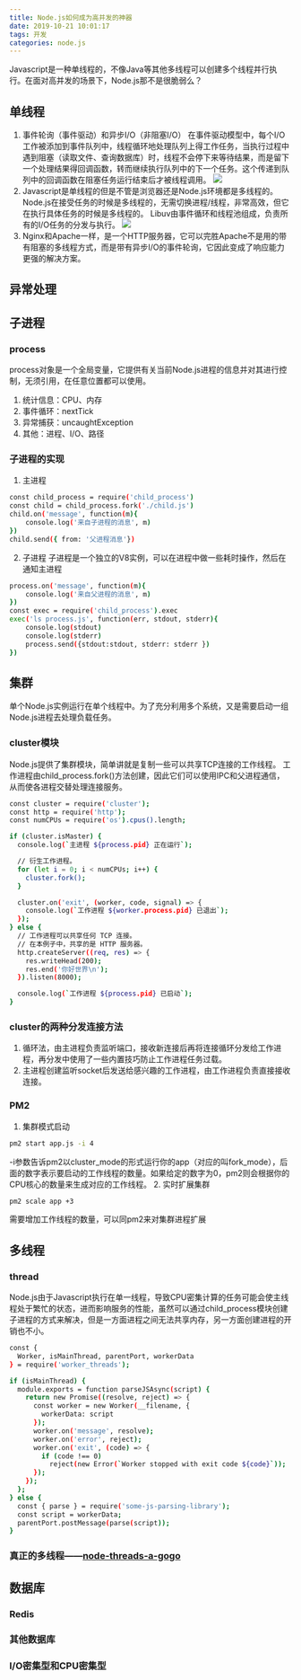 ```yaml
---
title: Node.js如何成为高并发的神器
date: 2019-10-21 10:01:17
tags: 开发
categories: node.js 
---
```

Javascript是一种单线程的，不像Java等其他多线程可以创建多个线程并行执行。在面对高并发的场景下，Node.js那不是很脆弱么？
## 单线程
1. 事件轮询（事件驱动）和异步I/O（非阻塞I/O）
在事件驱动模型中，每个I/O工作被添加到事件队列中，线程循环地处理队列上得工作任务，当执行过程中遇到阻塞（读取文件、查询数据库）时，线程不会停下来等待结果，而是留下一个处理结果得回调函数，转而继续执行队列中的下一个任务。这个传递到队列中的回调函数在阻塞任务运行结束后才被线程调用。
![](https://timgsa.baidu.com/timg?image&quality=80&size=b9999_10000&sec=1571633472182&di=e54516920fb269a9d2b2721836ce394c&imgtype=0&src=http%3A%2F%2Fimg0.coin163.com%2F48%2F09%2Fby2mie.png)
2. Javascript是单线程的但是不管是浏览器还是Node.js环境都是多线程的。
Node.js在接受任务的时候是多线程的，无需切换进程/线程，非常高效，但它在执行具体任务的时候是多线程的。
Libuv由事件循环和线程池组成，负责所有的I/O任务的分发与执行。
![](https://images2018.cnblogs.com/blog/1136599/201805/1136599-20180524145348812-64839149.png)
3. Nginx和Apache一样，是一个HTTP服务器，它可以完胜Apache不是用的带有阻塞的多线程方式，而是带有异步I/O的事件轮询，它因此变成了响应能力更强的解决方案。

## 异常处理
## 子进程
### process
process对象是一个全局变量，它提供有关当前Node.js进程的信息并对其进行控制，无须引用，在任意位置都可以使用。
1. 统计信息：CPU、内存
2. 事件循环：nextTick
3. 异常捕获：uncaughtException
4. 其他：进程、I/O、路径

### 子进程的实现 
1. 主进程
```bash
const child_process = require('child_process')
const child = child_process.fork('./child.js')
child.on('message', function(m){
    console.log('来自子进程的消息', m)
})
child.send({ from: '父进程消息'})
```

2. 子进程
子进程是一个独立的V8实例，可以在进程中做一些耗时操作，然后在通知主进程
```bash
process.on('message', function(m){
    console.log('来自父进程的消息', m)
})
const exec = require('child_process').exec
exec('ls process.js', function(err, stdout, stderr){
    console.log(stdout)
    console.log(stderr)
    process.send({stdout:stdout, stderr: stderr })
})
```

## 集群
单个Node.js实例运行在单个线程中。为了充分利用多个系统，又是需要启动一组Node.js进程去处理负载任务。
### cluster模块
Node.js提供了集群模块，简单讲就是复制一些可以共享TCP连接的工作线程。
工作进程由child_process.fork()方法创建，因此它们可以使用IPC和父进程通信，从而使各进程交替处理连接服务。

```bash
const cluster = require('cluster');
const http = require('http');
const numCPUs = require('os').cpus().length;

if (cluster.isMaster) {
  console.log(`主进程 ${process.pid} 正在运行`);

  // 衍生工作进程。
  for (let i = 0; i < numCPUs; i++) {
    cluster.fork();
  }

  cluster.on('exit', (worker, code, signal) => {
    console.log(`工作进程 ${worker.process.pid} 已退出`);
  });
} else {
  // 工作进程可以共享任何 TCP 连接。
  // 在本例子中，共享的是 HTTP 服务器。
  http.createServer((req, res) => {
    res.writeHead(200);
    res.end('你好世界\n');
  }).listen(8000);

  console.log(`工作进程 ${process.pid} 已启动`);
}
```

### cluster的两种分发连接方法
1. 循环法，由主进程负责监听端口，接收新连接后再将连接循环分发给工作进程，再分发中使用了一些内置技巧防止工作进程任务过载。
2. 主进程创建监听socket后发送给感兴趣的工作进程，由工作进程负责直接接收连接。

### PM2
1. 集群模式启动
```bash
pm2 start app.js -i 4
```
-i参数告诉pm2以cluster_mode的形式运行你的app（对应的叫fork_mode），后面的数字表示要启动的工作线程的数量。如果给定的数字为0，pm2则会根据你的CPU核心的数量来生成对应的工作线程。
2. 实时扩展集群
```bash
pm2 scale app +3
```
需要增加工作线程的数量，可以同pm2来对集群进程扩展
## 多线程
### thread
Node.js由于Javascript执行在单一线程，导致CPU密集计算的任务可能会使主线程处于繁忙的状态，进而影响服务的性能，虽然可以通过child_process模块创建子进程的方式来解决，但是一方面进程之间无法共享内存，另一方面创建进程的开销也不小。
```bash
const {
  Worker, isMainThread, parentPort, workerData
} = require('worker_threads');

if (isMainThread) {
  module.exports = function parseJSAsync(script) {
    return new Promise((resolve, reject) => {
      const worker = new Worker(__filename, {
        workerData: script
      });
      worker.on('message', resolve);
      worker.on('error', reject);
      worker.on('exit', (code) => {
        if (code !== 0)
          reject(new Error(`Worker stopped with exit code ${code}`));
      });
    });
  };
} else {
  const { parse } = require('some-js-parsing-library');
  const script = workerData;
  parentPort.postMessage(parse(script));
}
```
### 真正的多线程——[node-threads-a-gogo](https://github.com/xk/node-threads-a-gogo)

## 数据库
### Redis
### 其他数据库
### I/O密集型和CPU密集型